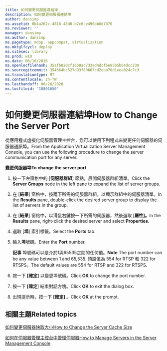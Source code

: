 ```yaml
---
title: 如何變更伺服器連結埠
description: 如何變更伺服器連結埠
author: dansimp
ms.assetid: 0b4a262c-4816-48d0-b7c6-e496bb0d7370
ms.reviewer: ''
manager: dansimp
ms.author: dansimp
ms.pagetype: mdop, appcompat, virtualization
ms.mktglfcycl: deploy
ms.sitesec: library
ms.prod: w10
ms.date: 06/16/2016
ms.openlocfilehash: 35afb820cf16b8ac733ad4dcf5e85b5b84dcc239
ms.sourcegitcommit: 354664bc527d93f80687cd2eba70d1eea024c7c3
ms.translationtype: MT
ms.contentlocale: zh-TW
ms.lasthandoff: 06/26/2020
ms.locfileid: "10801650"
---
```

# <span data-ttu-id="fa827-103">如何變更伺服器連結埠</span><span class="sxs-lookup"><span data-stu-id="fa827-103">How to Change the Server Port</span></span>


<span data-ttu-id="fa827-104">從應用程式虛擬化伺服器管理主控台，您可以使用下列程式來變更任何伺服器的伺服器通訊埠。</span><span class="sxs-lookup"><span data-stu-id="fa827-104">From the Application Virtualization Server Management Console, you can use the following procedure to change the server communication port for any server.</span></span>

**<span data-ttu-id="fa827-105">變更伺服器埠</span><span class="sxs-lookup"><span data-stu-id="fa827-105">To change the server port</span></span>**

1.  <span data-ttu-id="fa827-106">按一下左窗格中的 [**伺服器群組**] 節點，展開伺服器群組清單。</span><span class="sxs-lookup"><span data-stu-id="fa827-106">Click the **Server Groups** node in the left pane to expand the list of server groups.</span></span>

2.  <span data-ttu-id="fa827-107">在 [**結果**] 窗格中，按兩下所需的伺服器群組，以顯示群組中的伺服器清單。</span><span class="sxs-lookup"><span data-stu-id="fa827-107">In the **Results** pane, double-click the desired server group to display the list of servers in the group.</span></span>

3.  <span data-ttu-id="fa827-108">在 [**結果**] 窗格中，以滑鼠右鍵按一下所需的伺服器，然後選取 [**屬性]。**</span><span class="sxs-lookup"><span data-stu-id="fa827-108">In the **Results** pane, right-click the desired server and select **Properties.**</span></span>

4.  <span data-ttu-id="fa827-109">選取 [**埠**] 索引標籤。</span><span class="sxs-lookup"><span data-stu-id="fa827-109">Select the **Ports** tab.</span></span>

5.  <span data-ttu-id="fa827-110">輸入**埠**號碼。</span><span class="sxs-lookup"><span data-stu-id="fa827-110">Enter the **Port** number.</span></span>

    <span data-ttu-id="fa827-111">**記事** 埠號碼可以是介於1與65535之間的任何值。</span><span class="sxs-lookup"><span data-stu-id="fa827-111">**Note** The port number can be any value between 1 and 65,535.</span></span> <span data-ttu-id="fa827-112">預設值為 554 for RTSP 和 322 for RTSPS。</span><span class="sxs-lookup"><span data-stu-id="fa827-112">The default values are 554 for RTSP and 322 for RTSPS.</span></span>

     

6.  <span data-ttu-id="fa827-113">按一下 **[確定]** 以變更埠號碼。</span><span class="sxs-lookup"><span data-stu-id="fa827-113">Click **OK** to change the port number.</span></span>

7.  <span data-ttu-id="fa827-114">按一下 **[確定**] 結束對話方塊。</span><span class="sxs-lookup"><span data-stu-id="fa827-114">Click **OK** to exit the dialog box.</span></span>

8.  <span data-ttu-id="fa827-115">出現提示時，按一下 **[確定]** 。</span><span class="sxs-lookup"><span data-stu-id="fa827-115">Click **OK** at the prompt.</span></span>

## <span data-ttu-id="fa827-116">相關主題</span><span class="sxs-lookup"><span data-stu-id="fa827-116">Related topics</span></span>


[<span data-ttu-id="fa827-117">如何變更伺服器快取大小</span><span class="sxs-lookup"><span data-stu-id="fa827-117">How to Change the Server Cache Size</span></span>](how-to-change-the-server-cache-size.md)

[<span data-ttu-id="fa827-118">如何在伺服器管理主控台中管理伺服器</span><span class="sxs-lookup"><span data-stu-id="fa827-118">How to Manage Servers in the Server Management Console</span></span>](how-to-manage-servers-in-the-server-management-console.md)

 

 





